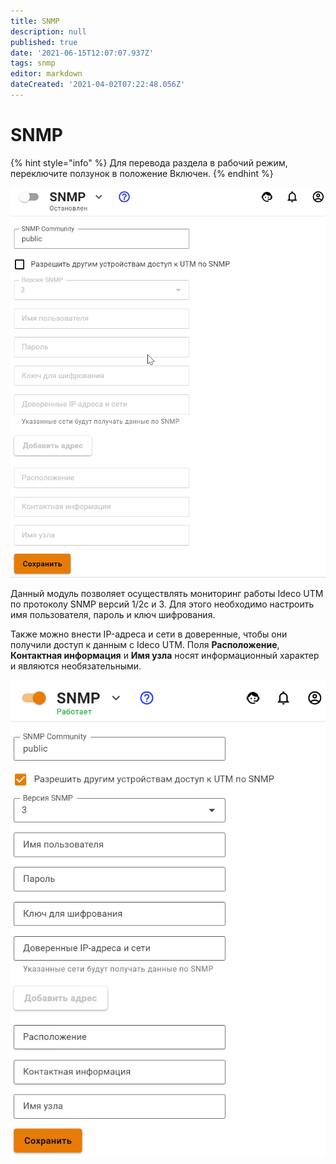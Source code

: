 ```yaml
---
title: SNMP
description: null
published: true
date: '2021-06-15T12:07:07.937Z'
tags: snmp
editor: markdown
dateCreated: '2021-04-02T07:22:48.056Z'
---
```


# SNMP

{% hint style="info" %}
Для перевода раздела в рабочий режим, переключите ползунок в положение Включен.
{% endhint %}

![](../../.gitbook/assets/snmp-gif.gif)

Данный модуль позволяет осуществлять мониторинг работы Ideco UTM по протоколу SNMP версий 1/2c и 3. Для этого необходимо настроить имя пользователя, пароль и ключ шифрования.

Также можно внести IP-адреса и сети в доверенные, чтобы они получили доступ к данным с Ideco UTM. Поля **Расположение**, **Контактная информация** и **Имя узла** носят информационный характер и являются необязательными.

![](../../.gitbook/assets/snmp-set.png)

